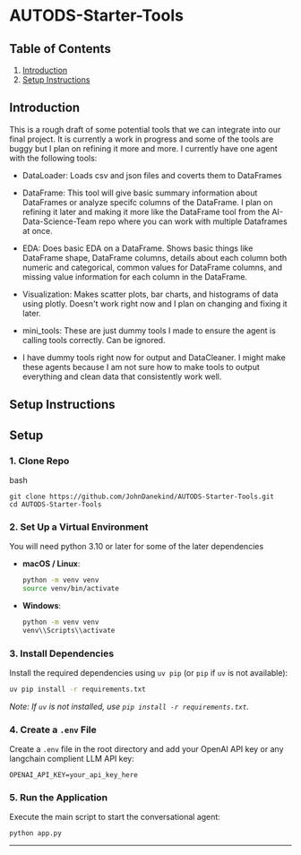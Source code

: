 
# AUTODS-Starter-Tools

## Table of Contents 
1. [Introduction](#introduction)
2. [Setup Instructions](#setup)

## Introduction
This is a rough draft of some potential tools that we can integrate into our final project. It is currently a work in progress and some of the tools are buggy but I plan on refining it more and more. I currently have one agent with the following tools:
* DataLoader: Loads csv and json files and coverts them to DataFrames

* DataFrame: This tool will give basic summary information about DataFrames or analyze specifc columns of the DataFrame. I plan on refining it later and making it more like the DataFrame tool from the AI-Data-Science-Team repo where you can work with multiple Dataframes at once. 

* EDA: Does basic EDA on a DataFrame. Shows basic things like DataFrame shape, DataFrame columns, details about each column both numeric and categorical, common values for DataFrame columns, and missing value information for each column in the DataFrame. 

* Visualization: Makes scatter plots, bar charts, and histograms of data using plotly. Doesn't work right now and I plan on changing and fixing it later. 

* mini_tools: These are just dummy tools I made to ensure the agent is calling tools correctly. Can be ignored. 

* I have dummy tools right now for output and DataCleaner. I might make these agents because I am not sure how to make tools to output everything and clean data that consistently work well. 

## Setup Instructions


## Setup


### 1. Clone Repo 
bash 
```
git clone https://github.com/JohnDanekind/AUTODS-Starter-Tools.git
cd AUTODS-Starter-Tools
```

### 2. Set Up a Virtual Environment
You will need python 3.10 or later for some of the later dependencies 
- **macOS / Linux**:
  ```bash
  python -m venv venv
  source venv/bin/activate
  ```
- **Windows**:
  ```bash
  python -m venv venv
  venv\\Scripts\\activate
  ```
### 3. Install Dependencies
Install the required dependencies using `uv pip` (or `pip` if `uv` is not available):
```bash
uv pip install -r requirements.txt
```
*Note: If `uv` is not installed, use `pip install -r requirements.txt`.*

### 4. Create a `.env` File
Create a `.env` file in the root directory and add your OpenAI API key or any langchain complient LLM API key:
```plaintext
OPENAI_API_KEY=your_api_key_here
```

### 5. Run the Application
Execute the main script to start the conversational agent:
```
python app.py
```
---



